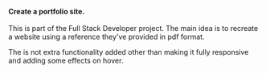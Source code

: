 <b>Create a portfolio site.</b><br><br>
This is part of the Full Stack Developer project. The main idea is to recreate a website using a reference they've provided in pdf format. 

The is not extra functionality added other than making it fully responsive and adding some effects on hover.
